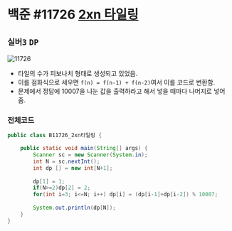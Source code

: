 # 백준 #11726 [2xn 타일링](https://www.acmicpc.net/problem/11726)
`실버3` `DP`
---
![11726](https://user-images.githubusercontent.com/28249948/161013577-1e514817-5f6e-4181-a0f0-8b2ad55a184b.jpg)
- 타일의 수가 피보나치 형태로 생성되고 있었음.
- 이를 점화식으로 세우면 `f(n) = f(n-1) + f(n-2)`여서 이를 코드로 변환함.
- 문제에서 정답에 10007을 나눈 값을 출력하라고 해서 넣을 때마다 나머지로 넣어줌.

### 전체코드
```java
public class B11726_2xn타일링 {

	public static void main(String[] args) {
		Scanner sc = new Scanner(System.in);
		int N = sc.nextInt();
		int dp [] = new int[N+1];
		
		dp[1] = 1;
		if(N>=2)dp[2] = 2;
		for(int i=3; i<=N; i++) dp[i] = (dp[i-1]+dp[i-2]) % 10007;
		
		System.out.println(dp[N]);
	}
}

```
